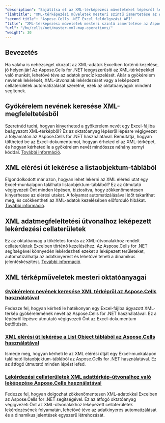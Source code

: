 ```yaml
---
"description": "Sajátítsa el az XML-térképezési műveleteket lépésről lépésre bemutató oktatóanyagokkal. Könnyedén kérhet le gyökérelemeket, kérdezhet le XML-útvonalakat és képezhet le cellaterületeket Excel-fájlokban."
"linktitle": "XML-térképezési műveletek mesteri szintű ismertetése az Aspose.Cells for .NET programban"
"second_title": "Aspose.Cells .NET Excel feldolgozási API"
"title": "XML-térképezési műveletek mesteri szintű ismertetése az Aspose.Cells for .NET programban"
"url": "/hu/cells/net/master-xml-map-operations/"
"weight": 30
---
```


## Bevezetés

Ha valaha is nehézséget okozott az XML-adatok Excelben történő kezelése, jó helyen jár! Az Aspose.Cells for .NET leegyszerűsíti az XML-térképekkel való munkát, lehetővé téve az adatok precíz kezelését. Akár a gyökérelem nevének lekérését, XML-útvonalak lekérdezését vagy a leképezett cellaterületek automatizálását szeretné, ezek az oktatóanyagok mindent segítenek.

## Gyökérelem nevének keresése XML-megfeleltetésből  
Szeretnéd tudni, hogyan kinyerheted a gyökérelem nevét egy Excel-fájlba beágyazott XML-térképből? Ez az oktatóanyag lépésről lépésre végigvezet a folyamaton az Aspose.Cells for .NET használatával. Bemutatja, hogyan töltheted be az Excel-dokumentumot, hogyan érheted el az XML-térképet, és hogyan kérheted le a gyökérelem nevét mindössze néhány sornyi kóddal. [További információ](./find-root-element-name-from-xml-map/).

## XML elérési út lekérése a listaobjektum-táblából  
Elgondolkodott már azon, hogyan lehet lekérni az XML elérési utat egy Excel-munkalapon található listaobjektum-táblából? Ez az útmutató végigvezeti Önt minden lépésen, biztosítva, hogy zökkenőmentesen kinyerhesse az elérési utakat. A folyamat automatizálásával időt takaríthat meg, és csökkentheti az XML-adatok kezelésében előforduló hibákat. [További információ](./retrieve-xml-path-from-list-object-table/).

## XML adatmegfeleltetési útvonalhoz leképezett lekérdezési cellaterületek  
Ez az oktatóanyag a tökéletes forrás az XML-útvonalakhoz rendelt cellaterületek Excelben történő kezeléséhez. Az Aspose.Cells for .NET segítségével könnyedén lekérdezheti ezeket a leképezett területeket, automatizálhatja az adatkinyerést és lehetővé teheti a dinamikus jelentéskészítést. [További információ](./query-cell-areas-mapped-to-xml-data-map-path/).

## XML térképműveletek mesteri oktatóanyagai
### [Gyökérelem nevének keresése XML térképről az Aspose.Cells használatával](./find-root-element-name-from-xml-map/)
Fedezze fel, hogyan kérheti le hatékonyan egy Excel-fájlba ágyazott XML-térkép gyökérelemének nevét az Aspose.Cells for .NET használatával. Ez a lépésről lépésre útmutató végigvezeti Önt az Excel-dokumentum betöltésén.
### [XML elérési út lekérése a List Object táblából az Aspose.Cells használatával](./retrieve-xml-path-from-list-object-table/)
Ismerje meg, hogyan kérheti le az XML elérési útját egy Excel-munkalapon található listaobjektum-táblából az Aspose.Cells for .NET használatával. Ez az átfogó útmutató minden lépést lefed.
### [Lekérdezési cellaterületek XML adattérkép-útvonalhoz való leképezése Aspose.Cells használatával](./query-cell-areas-mapped-to-xml-data-map-path/)
Fedezze fel, hogyan dolgozhat zökkenőmentesen XML-adatokkal Excelben az Aspose.Cells for .NET segítségével. Ez az átfogó oktatóanyag végigvezeti Önt az XML-útvonalakhoz leképezett cellaterületek lekérdezésének folyamatán, lehetővé téve az adatkinyerés automatizálását és a dinamikus jelentések egyszerű létrehozását.